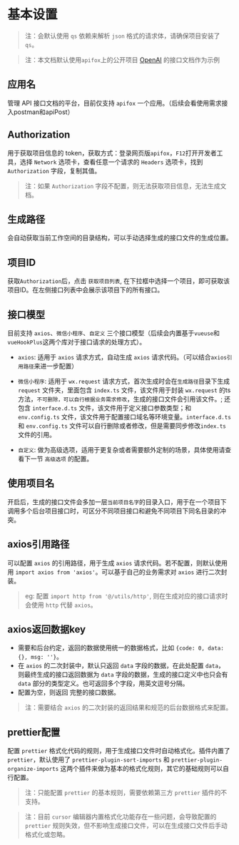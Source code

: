 <!--
 * @FilePath: /autoAPIGenDoc/docs/config/index.md
 * @Description: 
-->
# 基本设置

> 注：会默认使用 `qs` 依赖来解析 `json` 格式的请求体，请确保项目安装了 `qs`。

> 注：本文档默认使用`apifox`上的公开项目 [OpenAI](https://app.apifox.com/project/2100343) 的接口文档作为示例

## 应用名

管理 API 接口文档的平台，目前仅支持 `apifox` 一个应用。（后续会看使用需求接入postman和apiPost）

## Authorization

用于获取项目信息的 token，获取方式：登录网页版`apifox`，`F12`打开开发者工具，选择 `Network` 选项卡，查看任意一个请求的 `Headers` 选项卡，找到 `Authorization` 字段，复制其值。

> 注：如果 `Authorization` 字段不配置，则无法获取项目信息，无法生成文档。

## 生成路径

会自动获取当前工作空间的目录结构，可以手动选择生成的接口文件的生成位置。

## 项目ID

获取`Authorization`后，点击 `获取项目列表`, 在下拉框中选择一个项目，即可获取该项目ID。在左侧接口列表中会展示该项目下的所有接口。

## 接口模型

目前支持 `axios`、`微信小程序`、`自定义` 三个接口模型（后续会内置基于`vueuse`和`vueHookPlus`这两个库对于接口请求的处理方式）。

- `axios`: 适用于 `axios` 请求方式，自动生成 `axios` 请求代码。（可以结合`axios引用路径`来进一步配置）

- `微信小程序`: 适用于 `wx.request` 请求方式，首次生成时会在`生成路径`目录下生成 `request` 文件夹，里面包含 `index.ts` 文件，该文件用于封装 `wx.request` 的ts方法，`不可删除，可以自行根据业务需求修改`，生成的接口文件会引用该文件。; 还包含 `interface.d.ts` 文件，该文件用于定义接口参数类型；和 `env.config.ts` 文件，该文件用于配置接口域名等环境变量。`interface.d.ts` 和 `env.config.ts` 文件可以自行删除或者修改，但是需要同步修改`index.ts` 文件的引用。

- `自定义`: 做为高级选项，适用于更复杂或者需要额外定制的场景，具体使用请查看下一节 `高级选项` 的配置。

## 使用项目名

开启后，生成的接口文件会多加一层`当前项目名字`的目录入口，用于在一个项目下调用多个后台项目接口时，可区分不同项目接口和避免不同项目下同名目录的冲突。

## axios引用路径

可以配置 `axios` 的引用路径，用于生成 `axios` 请求代码。若不配置，则默认使用用 `import axios from 'axios'`。可以基于自己的业务需求对 `axios` 进行二次封装。

> eg: 配置 `import http from '@/utils/http'`, 则在生成对应的接口请求时会使用 `http` 代替 `axios`。

## axios返回数据key

- 需要和后台约定，返回的数据使用统一的数据格式，比如 `{code: 0, data: {}, msg: ''}`。
- 在 `axios` 的二次封装中，默认只返回 `data` 字段的数据，在此处配置 `data`， 则最终生成的接口返回数据为 `data` 字段的数据，生成的接口定义中也只会有 `data` 部分的类型定义。也可返回多个字段，用英文逗号分隔。
- 配置为空，则返回 完整的接口数据。

> 注：需要结合 `axios` 的二次封装的返回结果和规范的后台数据格式来配置。

## prettier配置

配置 `prettier` 格式化代码的规则，用于生成接口文件时自动格式化。插件内置了 `prettier`，默认使用了 `prettier-plugin-sort-imports` 和 `prettier-plugin-organize-imports` 这两个插件来做为基本的格式化规则，其它的基础规则可以自行配置。

> 注：只能配置 `prettier` 的基本规则，需要依赖第三方 `prettier` 插件的不支持。

> 注：目前 `cursor` 编辑器内置格式化功能存在一些问题，会导致配置的 `prettier` 规则失效，但不影响生成接口文件，可以在生成接口文件后手动格式化或忽略。
